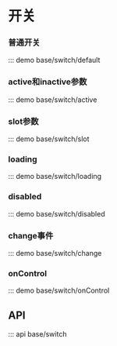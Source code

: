 # 开关

### 普通开关

::: demo base/switch/default

### active和inactive参数

::: demo base/switch/active

### slot参数

::: demo base/switch/slot

### loading

::: demo base/switch/loading

### disabled

::: demo base/switch/disabled

### change事件

::: demo base/switch/change

### onControl

::: demo base/switch/onControl

## API

::: api base/switch
